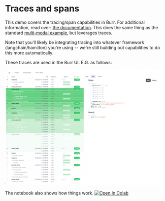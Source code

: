 # Traces and spans

This demo covers the tracing/span capabilities in Burr.
For additional information, read over: [the documentation](https://burr.dagworks.io/concepts/additional-visibility/).
This does the same thing as the standard [multi-modal example](../multi-modal-chatbot), but leverages traces.

Note that you'll likely be integrating tracing into whatever framework (langchain/hamilton) you're using -- we're
still building out capabilities to do this more automatically.

These traces are used in the Burr UI. E.G. as follows:

![tracing](tracing_screencap.png)

The notebook also shows how things work. <a target="_blank" href="https://colab.research.google.com/github/dagworks-inc/burr/blob/main/examples/tracing-and-spans/notebook.ipynb">
  <img src="https://colab.research.google.com/assets/colab-badge.svg" alt="Open In Colab"/>
</a>

